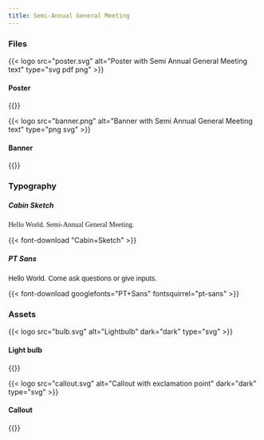 ```yaml
---
title: Semi-Annual General Meeting
---
```


### Files
{{< logo src="poster.svg" alt="Poster with Semi Annual General Meeting text" type="svg pdf png" >}}
<h4>Poster</h4>
{{</ logo >}}

{{< logo src="banner.png" alt="Banner with Semi Annual General Meeting text" type="png svg" >}}
<h4>Banner</h4>
{{</ logo >}}

<link href="https://fonts.googleapis.com/css?family=Cabin+Sketch:700" rel="stylesheet">

### Typography

##### Cabin Sketch
<span class="display-4" style="font-family:'Cabin Sketch',cursive">Hello World. Semi-Annual General Meeting.</span>

{{< font-download "Cabin+Sketch" >}}

##### PT Sans
<span class="display-4" style="font-family:'PT Sans',sans-serif">Hello World. Come ask questions or give inputs.</span>

{{< font-download googlefonts="PT+Sans" fontsquirrel="pt-sans" >}}

### Assets
{{< logo src="bulb.svg" alt="Lightbulb" dark="dark" type="svg" >}}
<h4>Light bulb</h4>
{{</ logo >}}

{{< logo src="callout.svg" alt="Callout with exclamation point" dark="dark" type="svg" >}}
<h4>Callout</h4>
{{</ logo >}}
